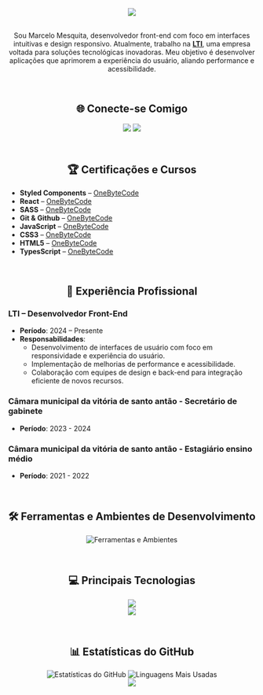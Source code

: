 <div align="center">

<img src="https://capsule-render.vercel.app/api?type=venom&height=150&color=gradient&text=Marcelo%20Mesquita&fontAlign=50&fontSize=40&desc=Desenvolvedor%20Front-end&descAlignY=70&descAlign=50" />

</div>

<br>

</div>

<p align="center">
Sou Marcelo Mesquita, desenvolvedor front-end com foco em interfaces intuitivas e design responsivo. Atualmente, trabalho na <a href="https://lti.net.br/"><strong>LTI</strong></a>, uma empresa voltada para soluções tecnológicas inovadoras. Meu objetivo é desenvolver aplicações que aprimorem a experiência do usuário, aliando performance e acessibilidade.
</p>

<br>

<div align="center">

## 🌐 Conecte-se Comigo

</div>

<p align="center">
  <a href="https://github.com/MrMesquita"><img src="https://img.shields.io/badge/GitHub-181717?style=for-the-badge&logo=github&logoColor=white" /></a>
  <a href="https://www.linkedin.com/in/marcelo-g-mesquita/"><img src="https://img.shields.io/badge/LinkedIn-0A66C2?style=for-the-badge&logo=linkedin&logoColor=white" /></a>
</p>

<br>

<div align="center">

## 🏆 Certificações e Cursos

</div>

- **Styled Components** – [OneByteCode](https://drive.google.com/file/d/1N8oykrXtvu7_xQcgZGyjYfXp5sOgLnGV/view?usp=sharing)  
- **React** – [OneByteCode](https://drive.google.com/file/d/1EbbgiVbvX_T3smR1n_wJXP0-zWR-jfiq/view?usp=drive_link)  
- **SASS** – [OneByteCode](https://drive.google.com/file/d/1xnJc_J6xMmwY0eSgJjz0waVQJwmsnDFu/view?usp=sharing)  
- **Git & Github** – [OneByteCode](https://drive.google.com/file/d/17KSqRP6m28YEYT0GNC-PnEZDvYENid6Z/view?usp=sharing)
- **JavaScript** – [OneByteCode](https://drive.google.com/file/d/1NoHmSuRbNKvauYDpWmGmCHeflpGXH9YZ/view?usp=sharing)
- **CSS3** – [OneByteCode](https://drive.google.com/file/d/1TuRE4VdXD5uem9012aRuu1_B90Inzx1e/view?usp=drive_link)  
- **HTML5** – [OneByteCode](https://drive.google.com/file/d/1MepBzgyYVr9EaBJ285XcH38ajfQVA8vF/view?usp=sharing)
- **TypesScript** – [OneByteCode](https://drive.google.com/file/d/1HaCbBd599-NX1LUYz3HlR7m69lgal-NK/view?usp=drive_link)
  
<br>

<div align="center">

## 💼 Experiência Profissional

</div>

### LTI – Desenvolvedor Front-End
- **Período**: 2024 – Presente
- **Responsabilidades**:
  - Desenvolvimento de interfaces de usuário com foco em responsividade e experiência do usuário.
  - Implementação de melhorias de performance e acessibilidade.
  - Colaboração com equipes de design e back-end para integração eficiente de novos recursos.
    
### Câmara municipal da vitória de santo antão - Secretário de gabinete 
- **Período**: 2023 - 2024

### Câmara municipal da vitória de santo antão - Estagiário ensino médio
- **Período**: 2021 - 2022

<br>

<div align="center">

## 🛠️ Ferramentas e Ambientes de Desenvolvimento

<img src="https://skill-icons-v2.vercel.app/api/icons?i=vscode,github,git,figma&theme=dark" alt="Ferramentas e Ambientes" /><br>
</div>

<br>

<div align="center">

## 💻 Principais Tecnologias

<img src="https://skill-icons-v2.vercel.app/api/icons?i=html,css,sass,javascript,typescript&theme=dark" /><br>
<img src="https://skill-icons-v2.vercel.app/api/icons?i=webpack,bootstrap,jquery,php,npm&theme=dark" />
</div>

<br>

<div align="center">

## 📊 Estatísticas do GitHub

<img src="https://github-readme-stats.vercel.app/api?username=MrMesquita&hide_border=true&theme=transparent" alt="Estatísticas do GitHub" />
<img src="https://github-readme-stats.vercel.app/api/top-langs/?username=MrMesquita&layout=compact&theme=transparent&hide_border=true" alt="Linguagens Mais Usadas" />

<br>

<img src="https://capsule-render.vercel.app/api?type=waving&height=150&color=gradient&section=footer">

</div>

